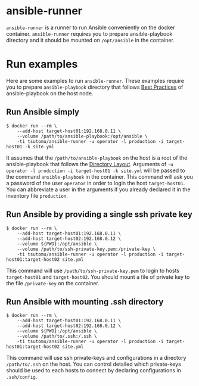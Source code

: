 # ansible-runner
`ansible-runner` is a runner to run Ansible conveniently on the docker container.
`ansible-runner` requires you to prepare ansible-playbook directory and it should be mounted on `/opt/ansible` in the container.

# Run examples
Here are some examples to run `ansible-runner`.
These examples require you to prepare `ansible-playbook` directory that follows [Best Practices](https://docs.ansible.com/ansible/2.9/user_guide/playbooks_best_practices.html) of ansible-playbook on the host node.

## Run Ansible simply

```
$ docker run --rm \
    --add-host target-host01:192.168.0.11 \
    --volume /path/to/ansible-playbook:/opt/ansible \
    -ti tsutomu/ansible-runner -u operator -l production -i target-host01 -k site.yml
```
It assumes that the `/path/to/ansible-playbook` on the host is a root of the ansible-playbook that follows the [Directory Layout](https://docs.ansible.com/ansible/2.9/user_guide/playbooks_best_practices.html#directory-layout).
Arguments of `-u operator -l production -i target-host01 -k site.yml` will be passed to the command `ansible-playbook` in the container.
This command will ask you a password of the user `operator` in order to login the host `target-host01`.
You can abbreviate a user in the arguments if you already declared it in the inventory file `production`.

## Run Ansible by providing a single ssh private key
```
$ docker run --rm \
    --add-host target-host01:192.168.0.11 \
    --add-host target-host02:192.168.0.12 \
    --volume ${PWD}:/opt/ansible \
    --volume /path/to/ssh-private-key.pem:/private-key \
    -ti tsutomu/ansible-runner -u operator -l production -i target-host01:target-host02 site.yml
```
This command will use `/path/to/ssh-private-key.pem` to login to hosts `target-host01` and `target-host02`.
You should mount a file of private key to the file `/private-key` on the container.

## Run Ansible with mounting .ssh directory
```
$ docker run --rm \
    --add-host target-host01:192.168.0.11 \
    --add-host target-host02:192.168.0.12 \
    --volume ${PWD}:/opt/ansible \
    --volume /path/to/.ssh:/.ssh \
    -ti tsutomu/ansible-runner -u operator -l production -i target-host01:target-host02 site.yml
```
This command will use ssh private-keys and configurations in a directory `/path/to/.ssh` on the host.
You can control detailed which private-keys should be used to each hosts to connect by declaring configurations in `.ssh/config`.

